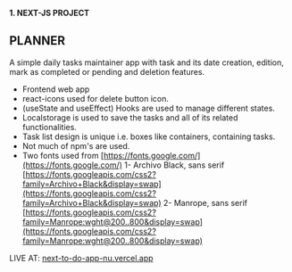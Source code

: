 **1. NEXT-JS PROJECT**
##  PLANNER 
A simple daily tasks maintainer app with task and its date creation, edition, mark as completed or pending and deletion features.

- Frontend web app
- react-icons used for delete button icon.
- (useState and useEffect) Hooks are used to manage different states.
- Localstorage is used to save the tasks and all of its related functionalities.
- Task list design is unique i.e. boxes like containers, containing tasks. 
- Not much of npm's are used.
- Two fonts used from [https://fonts.google.com/](https://fonts.google.com/)
    1- Archivo Black, sans serif [https://fonts.googleapis.com/css2?family=Archivo+Black&display=swap](https://fonts.googleapis.com/css2?family=Archivo+Black&display=swap)
    2- Manrope, sans serif [https://fonts.googleapis.com/css2?family=Manrope:wght@200..800&display=swap](https://fonts.googleapis.com/css2?family=Manrope:wght@200..800&display=swap)

LIVE AT: [next-to-do-app-nu.vercel.app](https://next-to-do-app-nu.vercel.app)
